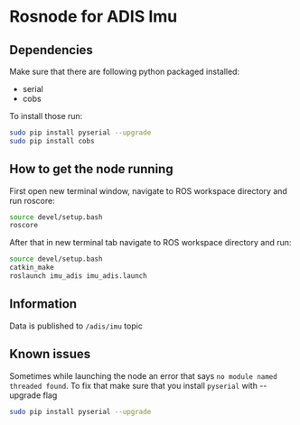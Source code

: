 # Rosnode for ADIS Imu

## Dependencies

Make sure that there are following python packaged installed:
* serial
* cobs

To install those run:

```bash
sudo pip install pyserial --upgrade
sudo pip install cobs
```

## How to get the node running

First open new terminal window, navigate to ROS workspace directory and run roscore:

```bash
source devel/setup.bash
roscore
```

After that in new terminal tab navigate to ROS workspace directory and run:

```bash
source devel/setup.bash
catkin_make
roslaunch imu_adis imu_adis.launch
```

## Information

Data is published to `/adis/imu` topic

## Known issues

Sometimes while launching the node an error that says `no module named threaded found`. To fix that make sure that you install `pyserial` with --upgrade flag

```bash
sudo pip install pyserial --upgrade
```
